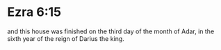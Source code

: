# Ezra 6:15

and this house was finished on the third day of the month of Adar, in the sixth year of the reign of Darius the king.
